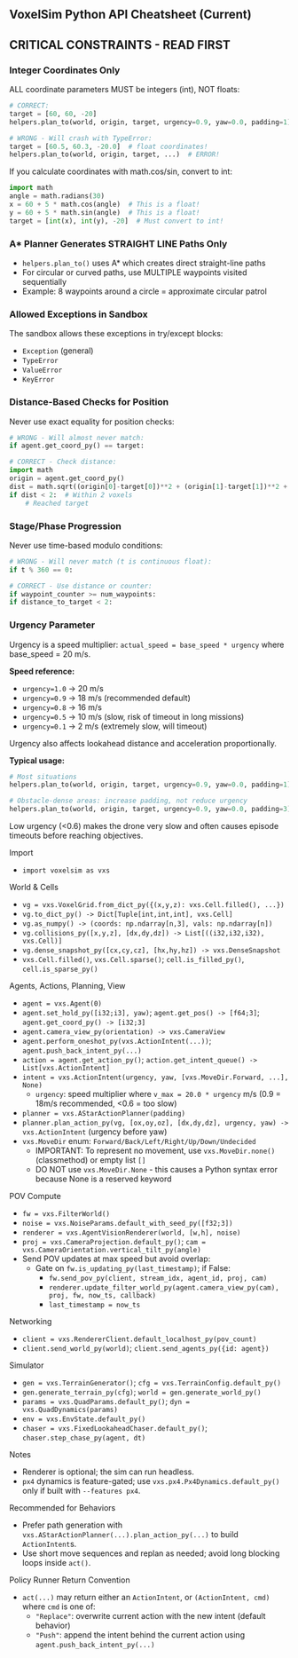 ## VoxelSim Python API Cheatsheet (Current)

## CRITICAL CONSTRAINTS - READ FIRST

### Integer Coordinates Only
ALL coordinate parameters MUST be integers (int), NOT floats:

```python
# CORRECT:
target = [60, 60, -20]
helpers.plan_to(world, origin, target, urgency=0.9, yaw=0.0, padding=1)

# WRONG - Will crash with TypeError:
target = [60.5, 60.3, -20.0]  # float coordinates!
helpers.plan_to(world, origin, target, ...)  # ERROR!
```

If you calculate coordinates with math.cos/sin, convert to int:
```python
import math
angle = math.radians(30)
x = 60 + 5 * math.cos(angle)  # This is a float!
y = 60 + 5 * math.sin(angle)  # This is a float!
target = [int(x), int(y), -20]  # Must convert to int!
```

### A* Planner Generates STRAIGHT LINE Paths Only
- `helpers.plan_to()` uses A* which creates direct straight-line paths
- For circular or curved paths, use MULTIPLE waypoints visited sequentially
- Example: 8 waypoints around a circle = approximate circular patrol

### Allowed Exceptions in Sandbox
The sandbox allows these exceptions in try/except blocks:
- `Exception` (general)
- `TypeError`
- `ValueError`
- `KeyError`

### Distance-Based Checks for Position
Never use exact equality for position checks:

```python
# WRONG - Will almost never match:
if agent.get_coord_py() == target:

# CORRECT - Check distance:
import math
origin = agent.get_coord_py()
dist = math.sqrt((origin[0]-target[0])**2 + (origin[1]-target[1])**2 + (origin[2]-target[2])**2)
if dist < 2:  # Within 2 voxels
    # Reached target
```

### Stage/Phase Progression
Never use time-based modulo conditions:

```python
# WRONG - Will never match (t is continuous float):
if t % 360 == 0:

# CORRECT - Use distance or counter:
if waypoint_counter >= num_waypoints:
if distance_to_target < 2:
```

### Urgency Parameter
Urgency is a speed multiplier: `actual_speed = base_speed * urgency` where base_speed = 20 m/s.

**Speed reference:**
- `urgency=1.0` → 20 m/s
- `urgency=0.9` → 18 m/s (recommended default)
- `urgency=0.8` → 16 m/s
- `urgency=0.5` → 10 m/s (slow, risk of timeout in long missions)
- `urgency=0.1` → 2 m/s (extremely slow, will timeout)

Urgency also affects lookahead distance and acceleration proportionally.

**Typical usage:**
```python
# Most situations
helpers.plan_to(world, origin, target, urgency=0.9, yaw=0.0, padding=1)

# Obstacle-dense areas: increase padding, not reduce urgency
helpers.plan_to(world, origin, target, urgency=0.9, yaw=0.0, padding=3)
```

Low urgency (<0.6) makes the drone very slow and often causes episode timeouts before reaching objectives.

Import

- `import voxelsim as vxs`

World & Cells

- `vg = vxs.VoxelGrid.from_dict_py({(x,y,z): vxs.Cell.filled(), ...})`
- `vg.to_dict_py() -> Dict[Tuple[int,int,int], vxs.Cell]`
- `vg.as_numpy() -> (coords: np.ndarray[n,3], vals: np.ndarray[n])`
- `vg.collisions_py([x,y,z], [dx,dy,dz]) -> List[((i32,i32,i32), vxs.Cell)]`
- `vg.dense_snapshot_py([cx,cy,cz], [hx,hy,hz]) -> vxs.DenseSnapshot`
- `vxs.Cell.filled()`, `vxs.Cell.sparse()`; `cell.is_filled_py()`, `cell.is_sparse_py()`

Agents, Actions, Planning, View

- `agent = vxs.Agent(0)`
- `agent.set_hold_py([i32;i3], yaw)`; `agent.get_pos() -> [f64;3]`; `agent.get_coord_py() -> [i32;3]`
- `agent.camera_view_py(orientation) -> vxs.CameraView`
- `agent.perform_oneshot_py(vxs.ActionIntent(...))`; `agent.push_back_intent_py(...)`
- `action = agent.get_action_py()`; `action.get_intent_queue() -> List[vxs.ActionIntent]`
- `intent = vxs.ActionIntent(urgency, yaw, [vxs.MoveDir.Forward, ...], None)`
  - `urgency`: speed multiplier where `v_max = 20.0 * urgency` m/s (0.9 = 18m/s recommended, <0.6 = too slow)
- `planner = vxs.AStarActionPlanner(padding)`
- `planner.plan_action_py(vg, [ox,oy,oz], [dx,dy,dz], urgency, yaw) -> vxs.ActionIntent` (urgency before yaw)
- `vxs.MoveDir` enum: `Forward/Back/Left/Right/Up/Down/Undecided`
  - IMPORTANT: To represent no movement, use `vxs.MoveDir.none()` (classmethod) or empty list `[]`
  - DO NOT use `vxs.MoveDir.None` - this causes a Python syntax error because None is a reserved keyword

POV Compute

- `fw = vxs.FilterWorld()`
- `noise = vxs.NoiseParams.default_with_seed_py([f32;3])`
- `renderer = vxs.AgentVisionRenderer(world, [w,h], noise)`
- `proj = vxs.CameraProjection.default_py()`; `cam = vxs.CameraOrientation.vertical_tilt_py(angle)`
- Send POV updates at max speed but avoid overlap:
  - Gate on `fw.is_updating_py(last_timestamp)`; if False:
    - `fw.send_pov_py(client, stream_idx, agent_id, proj, cam)`
    - `renderer.update_filter_world_py(agent.camera_view_py(cam), proj, fw, now_ts, callback)`
    - `last_timestamp = now_ts`

Networking

- `client = vxs.RendererClient.default_localhost_py(pov_count)`
- `client.send_world_py(world)`; `client.send_agents_py({id: agent})`

Simulator

- `gen = vxs.TerrainGenerator()`; `cfg = vxs.TerrainConfig.default_py()`
- `gen.generate_terrain_py(cfg)`; `world = gen.generate_world_py()`
- `params = vxs.QuadParams.default_py()`; `dyn = vxs.QuadDynamics(params)`
- `env = vxs.EnvState.default_py()`
- `chaser = vxs.FixedLookaheadChaser.default_py()`; `chaser.step_chase_py(agent, dt)`

Notes

- Renderer is optional; the sim can run headless.
- `px4` dynamics is feature-gated; use `vxs.px4.Px4Dynamics.default_py()` only if built with `--features px4`.

Recommended for Behaviors

- Prefer path generation with `vxs.AStarActionPlanner(...).plan_action_py(...)` to build `ActionIntent`s.
- Use short move sequences and replan as needed; avoid long blocking loops inside `act()`.

Policy Runner Return Convention

- `act(...)` may return either an `ActionIntent`, or `(ActionIntent, cmd)` where `cmd` is one of:
  - `"Replace"`: overwrite current action with the new intent (default behavior)
  - `"Push"`: append the intent behind the current action using `agent.push_back_intent_py(...)`

